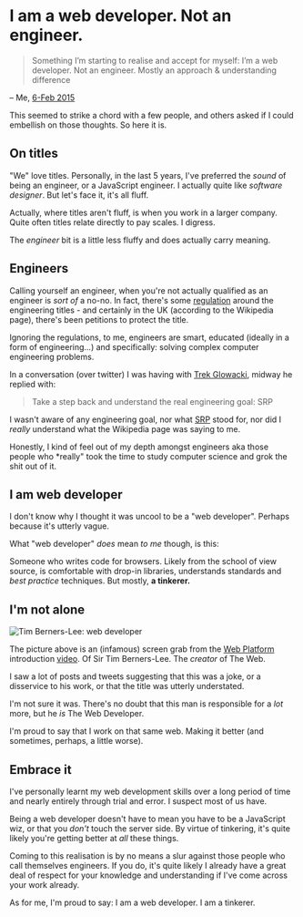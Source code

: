 # I am a web developer. Not an engineer.

> Something I’m starting to realise and accept for myself: I’m a web developer. Not an engineer. Mostly an approach & understanding difference

– Me, [6-Feb 2015](https://twitter.com/rem/status/563708407337996288)

This seemed to strike a chord with a few people, and others asked if I could embellish on those thoughts. So here it is.

<!--more-->

## On titles

"We" love titles. Personally, in the last 5 years, I've preferred the *sound* of being an engineer, or a JavaScript engineer. I actually quite like *software designer*. But let's face it, it's all fluff.

Actually, where titles aren't fluff, is when you work in a larger company. Quite often titles relate directly to pay scales. I digress.

The *engineer* bit is a little less fluffy and does actually carry meaning.

## Engineers

Calling yourself an engineer, when you're not actually qualified as an engineer is *sort of* a no-no. In fact, there's some [regulation](http://en.wikipedia.org/wiki/Engineer#Regulation) around the engineering titles - and certainly in the UK (according to the Wikipedia page), there's been petitions to protect the title.

Ignoring the regulations, to me, engineers are smart, educated (ideally in a form of engineering...) and specifically: solving complex computer engineering problems.

In a conversation (over twitter) I was having with [Trek Glowacki](https://twitter.com/trek), midway he replied with:

> Take a step back and understand the real engineering goal: SRP

I wasn't aware of any engineering goal, nor what [SRP](http://en.wikipedia.org/wiki/Single_responsibility_principle) stood for, nor did I *really* understand what the Wikipedia page was saying to me.

Honestly, I kind of feel out of my depth amongst engineers aka those people who *really" took the time to study computer science and grok the shit out of it.

## I am web developer

I don't know why I thought it was uncool to be a "web developer". Perhaps because it's utterly vague.

What "web developer" *does* mean *to me* though, is this:

Someone who writes code for browsers. Likely from the school of view source, is comfortable with drop-in libraries, understands standards and *best practice* techniques. But mostly, **a tinkerer.**

## I'm not alone

![Tim Berners-Lee: web developer](/images/tbl-developer.jpg)

The picture above is an (infamous) screen grab from the [Web Platform](http://www.webplatform.org/) introduction [video](https://www.youtube.com/watch?v=Ug6XAw6hzaw). Of Sir Tim Berners-Lee. The *creator* of The Web.

I saw a lot of posts and tweets suggesting that this was a joke, or a disservice to his work, or that the title was utterly understated.

I'm not sure it was. There's no doubt that this man is responsible for a *lot* more, but he *is* The Web Developer.

I'm proud to say that I work on that same web. Making it better (and sometimes, perhaps, a little worse).

## Embrace it

I've personally learnt my web development skills over a long period of time and nearly entirely through trial and error. I suspect most of us have.

Being a web developer doesn't have to mean you have to be a JavaScript wiz, or that you *don't* touch the server side. By virtue of tinkering, it's quite likely you're getting better at *all* these things.


Coming to this realisation is by no means a slur against those people who call themselves engineers. If you do, it's quite likely I already have a great deal of respect for your knowledge and understanding if I've come across your work already.

As for me, I'm proud to say: I am a web developer. I am a tinkerer.
